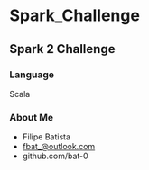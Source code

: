 # Spark_Challenge

## Spark 2 Challenge

### Language
Scala

### About Me
- Filipe Batista
- fbat_@outlook.com
- github.com/bat-0
